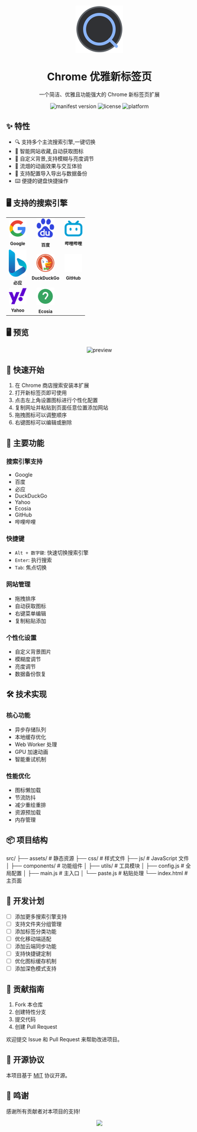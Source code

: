<div align="center">
  <img src="src/assets/images/icon.svg" alt="logo" width="128px"/>
  <h1>Chrome 优雅新标签页</h1>
  <p>一个简洁、优雅且功能强大的 Chrome 新标签页扩展</p>
</div>

<p align="center">
  <img src="https://img.shields.io/badge/Manifest-V3-blue" alt="manifest version"/>
  <img src="https://img.shields.io/badge/License-MIT-green" alt="license"/>
  <img src="https://img.shields.io/badge/Platform-Chrome-yellow" alt="platform"/>
</p>

## ✨ 特性

- 🔍 支持多个主流搜索引擎,一键切换
- 🎯 智能网站收藏,自动获取图标
- 🎨 自定义背景,支持模糊与亮度调节
- 🚀 流畑的动画效果与交互体验
- 💾 支持配置导入导出与数据备份
- ⌨️ 便捷的键盘快捷操作


## 🖥 支持的搜索引擎

<div align="center">
  <table>
    <tr>
      <td align="center">
        <img src="src/assets/icons/google.svg" width="48px"/><br/>
        <sub><b>Google</b></sub>
      </td>
      <td align="center">
        <img src="src/assets/icons/baidu.svg" width="48px"/><br/>
        <sub><b>百度</b></sub>
      </td>
      <td align="center">
        <img src="src/assets/icons/bilibili.svg" width="48px"/><br/>
        <sub><b>哔哩哔哩</b></sub>
      </td>
    </tr>
    <tr>
      <td align="center">
        <img src="src/assets/icons/bing.svg" width="48px"/><br/>
        <sub><b>必应</b></sub>
      </td>
      <td align="center">
        <img src="src/assets/icons/duckduckgo.svg" width="48px"/><br/>
        <sub><b>DuckDuckGo</b></sub>
      </td>
      <td align="center">
        <img src="src/assets/icons/github.svg" width="48px"/><br/>
        <sub><b>GitHub</b></sub>
      </td>
    </tr>
    <tr>
      <td align="center">
        <img src="src/assets/icons/yahoo.svg" width="48px"/><br/>
        <sub><b>Yahoo</b></sub>
      </td>
      <td align="center">
        <img src="src/assets/icons/ecosia.svg" width="48px"/><br/>
        <sub><b>Ecosia</b></sub>
      </td>
    </tr>
  </table>
</div>

## 🖥 预览

<div align="center">
  <img src="preview.png" alt="preview" width="800px"/>
</div>

## 🚀 快速开始

1. 在 Chrome 商店搜索安装本扩展
2. 打开新标签页即可使用
3. 点击左上角设置图标进行个性化配置
4. 复制网址并粘贴到页面任意位置添加网站
5. 拖拽图标可以调整顺序
6. 右键图标可以编辑或删除

## 🎯 主要功能

### 搜索引擎支持
- Google
- 百度
- 必应
- DuckDuckGo
- Yahoo
- Ecosia
- GitHub
- 哔哩哔哩

### 快捷键
- `Alt + 数字键`: 快速切换搜索引擎
- `Enter`: 执行搜索
- `Tab`: 焦点切换

### 网站管理
- 拖拽排序
- 自动获取图标
- 右键菜单编辑
- 复制粘贴添加

### 个性化设置
- 自定义背景图片
- 模糊度调节
- 亮度调节
- 数据备份恢复

## 🛠 技术实现

### 核心功能
- 异步存储队列
- 本地缓存优化
- Web Worker 处理
- GPU 加速动画
- 智能重试机制

### 性能优化
- 图标懒加载
- 节流防抖
- 减少重绘重排
- 资源预加载
- 内存管理

## 📦 项目结构
src/
├── assets/ # 静态资源
├── css/ # 样式文件
├── js/ # JavaScript 文件
│ ├── components/ # 功能组件
│ ├── utils/ # 工具模块
│ ├── config.js # 全局配置
│ ├── main.js # 主入口
│ └── paste.js # 粘贴处理
└── index.html # 主页面

## 🎯 开发计划

- [ ] 添加更多搜索引擎支持
- [ ] 支持文件夹分组管理
- [ ] 添加标签分类功能
- [ ] 优化移动端适配
- [ ] 添加云端同步功能
- [ ] 支持快捷键定制
- [ ] 优化图标缓存机制
- [ ] 添加深色模式支持

## 🤝 贡献指南

1. Fork 本仓库
2. 创建特性分支
3. 提交代码
4. 创建 Pull Request

欢迎提交 Issue 和 Pull Request 来帮助改进项目。

## 📄 开源协议

本项目基于 [MIT](LICENSE) 协议开源。

## 🙏 鸣谢

感谢所有贡献者对本项目的支持!

<p align="center">
  <img src="https://contrib.rocks/image?repo=your-username/repo-name" />
</p>